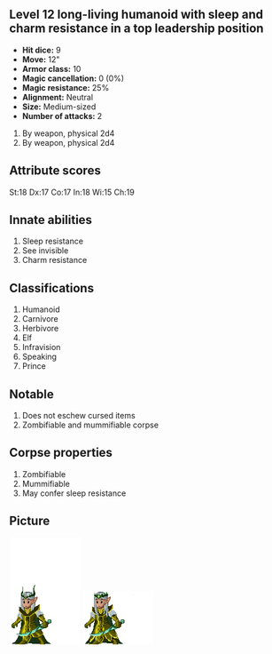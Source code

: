 ## Level 12 long-living humanoid with sleep and charm resistance in a top leadership position
- **Hit dice:** 9
- **Move:** 12"
- **Armor class:** 10
- **Magic cancellation:** 0 (0%)
- **Magic resistance:** 25%
- **Alignment:** Neutral
- **Size:** Medium-sized
- **Number of attacks:** 2
1. By weapon, physical 2d4
2. By weapon, physical 2d4
## Attribute scores
St:18 Dx:17 Co:17 In:18 Wi:15 Ch:19
## Innate abilities
1. Sleep resistance
2. See invisible
3. Charm resistance
## Classifications
1. Humanoid
2. Carnivore
3. Herbivore
4. Elf
5. Infravision
6. Speaking
7. Prince
## Notable
1. Does not eschew cursed items
2. Zombifiable and mummifiable corpse
## Corpse properties
1. Zombifiable
2. Mummifiable
3. May confer sleep resistance
## Picture
![Elvenking](https://github.com/hyvanmielenpelit/GnollHackTileSet/blob/main/Monsters/elvenking/elvenking.png) ![Elvenqueen](https://github.com/hyvanmielenpelit/GnollHackTileSet/blob/main/Monsters/elvenking/elvenking_female.png)

